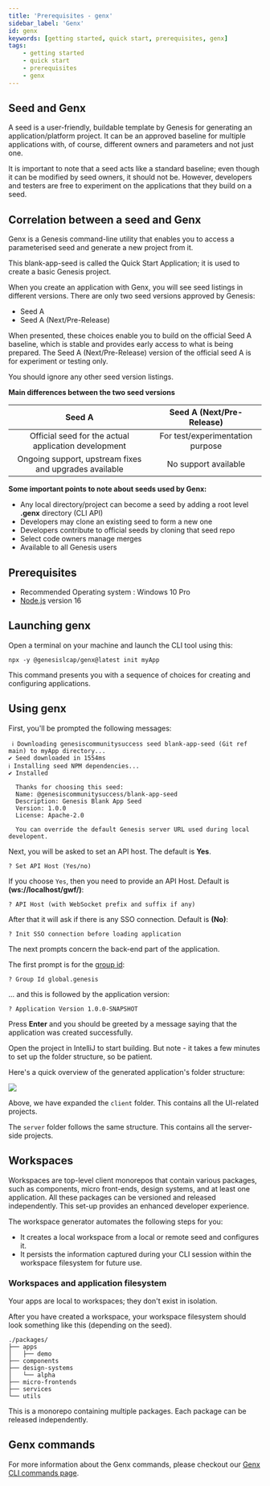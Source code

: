 ```yaml
---
title: 'Prerequisites - genx'
sidebar_label: 'Genx'
id: genx
keywords: [getting started, quick start, prerequisites, genx]
tags:
    - getting started
    - quick start
    - prerequisites
    - genx
---
```


## Seed and Genx

A seed is a user-friendly, buildable template by Genesis for generating an application/platform project. It can be an approved baseline for multiple applications with, of course, different owners and parameters and not just one.

It is important to note that a seed acts like a standard baseline; even though it can be modified by seed owners, it should not be. However, developers and testers are free to experiment on the applications that they build on a seed.

## Correlation between a seed and Genx

Genx is a Genesis command-line utility that enables you to access a parameterised seed and generate a new project from it.

This blank-app-seed is called the Quick Start Application; it is used to create a basic Genesis project.

When you create an application with Genx, you will see seed listings in different versions. There are only two seed versions approved by Genesis:

- Seed A
- Seed A (Next/Pre-Release)

When presented, these choices enable you to build on the official Seed A baseline, which is stable and provides early access to what is being prepared. The Seed A (Next/Pre-Release) version of the official seed A is for experiment or testing only.

You should ignore any other seed version listings.

**Main differences between the two seed versions**

|                Seed A                                     |     Seed A (Next/Pre-Release)   |
|                 :--:                                      |          :--------------:       |
| Official seed for the actual application development      | For test/experimentation purpose|
| Ongoing support, upstream fixes and upgrades available    | No support available            |

**Some important points to note about seeds used by Genx:**

- Any local directory/project can become a seed by adding a root level **.genx** directory (CLI API)
- Developers may clone an existing seed to form a new one
- Developers contribute to official seeds by cloning that seed repo
- Select code owners manage merges
- Available to all Genesis users

## Prerequisites

- Recommended Operating system : Windows 10 Pro
- [Node.js](https://nodejs.org/en/download/) version 16

## Launching genx

Open a terminal on your machine and launch the CLI tool using this:

```shell title="Terminal"
npx -y @genesislcap/genx@latest init myApp
```

This command presents you with a sequence of choices for creating and configuring applications.

## Using genx

First, you'll be prompted the following messages:

```shell title="Terminal"
 ℹ Downloading genesiscommunitysuccess seed blank-app-seed (Git ref main) to myApp directory...
✔ Seed downloaded in 1554ms
ℹ Installing seed NPM dependencies...
✔ Installed

  Thanks for choosing this seed:
  Name: @genesiscommunitysuccess/blank-app-seed
  Description: Genesis Blank App Seed
  Version: 1.0.0
  License: Apache-2.0

  You can override the default Genesis server URL used during local developent.
```

Next, you will be asked to set an API host. The default is **Yes**.
```shell title="Terminal"
? Set API Host (Yes/no)
```

If you choose `Yes`, then you need to provide an API Host. Default is **(ws://localhost/gwf/)**:
```shell title="Terminal"
? API Host (with WebSocket prefix and suffix if any)
```

After that it will ask if there is any SSO connection. Default is **(No)**:

```shell title="Terminal"
? Init SSO connection before loading application
```

The next prompts concern the back-end part of the application.

The first prompt is for the [group id](https://maven.apache.org/guides/mini/guide-naming-conventions.html):

```shell title="Terminal"
? Group Id global.genesis
```

... and this is followed by the application version:

```shell title="Terminal"
? Application Version 1.0.0-SNAPSHOT
```

Press **Enter** and you should be greeted by a message saying that the application was created successfully.

Open the project in IntelliJ to start building. But note - it takes a few minutes to set up the folder structure, so be patient.

Here's a quick overview of the generated application's folder structure:

![](/img/create-application-folder-overview.png)

Above, we have expanded the `client` folder. This contains all the UI-related projects.

The `server` folder follows the same structure. This contains all the server-side projects.

## Workspaces

Workspaces are top-level client monorepos that contain various packages, such as components, micro front-ends, design systems, and at least one application. All these packages can be versioned and released independently. This set-up provides an enhanced developer experience.

The workspace generator automates the following steps for you:

- It creates a local workspace from a local or remote seed and configures it.
- It persists the information captured during your CLI session within the workspace filesystem for future use.

### Workspaces and application filesystem

Your apps are local to workspaces; they don't exist in isolation.

After you have created a workspace, your workspace filesystem should look something like this (depending on the seed).

```
./packages/
├── apps
│   ├── demo
├── components
├── design-systems
│   └── alpha
├── micro-frontends
├── services
└── utils
```

This is a monorepo containing multiple packages. Each package can be released independently.

## Genx commands

For more information about the Genx commands, please checkout our [Genx CLI commands page](../../../operations/commands/genx-CLI/).